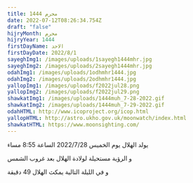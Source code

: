 ```yaml
---
title: محرم 1444
date: 2022-07-12T08:26:34.754Z
draft: "false"
hijryMonth: محرم
hijryYear: 1444
firstDayName: الاحد
firstDayDate: 2022/8/1
sayeghImg1: /images/uploads/1sayegh1444mhr.jpg
sayeghImg2: /images/uploads/2sayegh1444mhr.jpg
odahImg1: /images/uploads/1odhmhr1444.jpg
odahImg2: /images/uploads/2odhmhr1444.jpg
yallopImg1: /images/uploads/f2022jul28.png
yallopImg2: /images/uploads/f2022jul29.png
shawkatImg1: /images/uploads/1444muh_7-28-2022.gif
shawkatImg2: /images/uploads/1444muh_7-29-2022.gif
odahHTML: http://www.icoproject.org/icop.html
yallopHTML: http://astro.ukho.gov.uk/moonwatch/index.html
shawkatHTML: https://www.moonsighting.com/
---
```

يولد الهلال يوم الخميس 2022/7/28 الساعة 8:55 مساء

و الرؤية مستحيلة لولادة الهلال بعد غروب الشمس

و في الليلة التالية يمكث الهلال 49 دقيقة